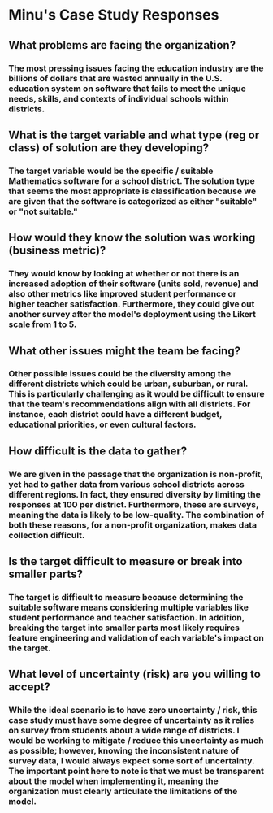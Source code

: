 # Minu's Case Study Responses


## What problems are facing the organization?
### The most pressing issues facing the education industry are the billions of dollars that are wasted annually in the U.S. education system on software that fails to meet the unique needs, skills, and contexts of individual schools within districts. 

## What is the target variable and what type (reg or class) of solution are they developing?
### The target variable would be the specific / suitable Mathematics software for a school district. The solution type that seems the most appropriate is classification because we are given that the software is categorized as either "suitable" or "not suitable."

## How would they know the solution was working (business metric)?
### They would know by looking at whether or not there is an increased adoption of their software (units sold, revenue) and also other metrics like improved student performance or higher teacher satisfaction. Furthermore, they could give out another survey after the model's deployment using the Likert scale from 1 to 5.

## What other issues might the team be facing?
### Other possible issues could be the diversity among the different districts which could be urban, suburban, or rural. This is particularly challenging as it would be difficult to ensure that the team's recommendations align with all districts. For instance, each district could have a different budget, educational priorities, or even cultural factors. 

## How difficult is the data to gather?
### We are given in the passage that the organization is non-profit, yet had to gather data from various school districts across different regions. In fact, they ensured diversity by limiting the responses at 100 per district. Furthermore, these are surveys, meaning the data is likely to be low-quality. The combination of both these reasons, for a non-profit organization, makes data collection difficult.

## Is the target difficult to measure or break into smaller parts?
### The target is difficult to measure because determining the suitable software means considering multiple variables like student performance and teacher satisfaction. In addition, breaking the target into smaller parts most likely requires feature engineering and validation of each variable's impact on the target. 

## What level of uncertainty (risk) are you willing to accept?
### While the ideal scenario is to have zero uncertainty / risk, this case study must have some degree of uncertainty as it relies on survey from students about a wide range of districts. I would be working to mitigate / reduce this uncertainty as much as possible; however, knowing the inconsistent nature of survey data, I would always expect some sort of uncertainty. The important point here to note is that we must be transparent about the model when implementing it, meaning the organization must clearly articulate the limitations of the model.